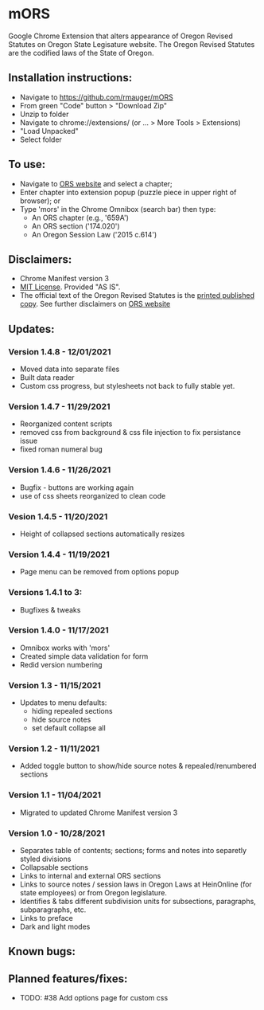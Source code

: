 # mORS

Google Chrome Extension that alters appearance of Oregon Revised Statutes on Oregon State Legisature website. The Oregon Revised Statutes are the codified laws of the State of Oregon.

## Installation instructions:
  * Navigate to https://github.com/rmauger/mORS
  * From green "Code" button > "Download Zip"
  * Unzip to folder
  * Navigate to chrome://extensions/ (or ... > More Tools > Extensions)
  * "Load Unpacked"
  * Select folder

## To use:
  * Navigate to [ORS website](https://www.oregonlegislature.gov/bills_laws/Pages/ORS.aspx) and select a chapter;
  * Enter chapter into extension popup (puzzle piece in upper right of browser); or
  * Type 'mors' in the Chrome Omnibox (search bar) then type:
    * An ORS chapter (e.g., '659A')
    * An ORS section ('174.020')
    * An Oregon Session Law ('2015 c.614') 

## Disclaimers:
* Chrome Manifest version 3
* [MIT License](https://github.com/rmauger/mORS/blob/master/LICENSE). Provided "AS IS".
* The official text of the Oregon Revised Statutes is the [printed published copy](https://apps.oregon.gov/ecommerce/lcc?AspxAutoDetectCookieSupport=1). 
See further disclaimers on [ORS website](https://www.oregonlegislature.gov/bills_laws/Pages/ORS.aspx)

## Updates:
  ### Version 1.4.8 - 12/01/2021
   * Moved data into separate files
   * Built data reader
   * Custom css progress, but stylesheets not back to fully stable yet.

  ### Version 1.4.7 - 11/29/2021
   * Reorganized content scripts
   * removed css from background & css file injection to fix persistance issue
   * fixed roman numeral bug

  ### Version 1.4.6 - 11/26/2021
   * Bugfix - buttons are working again
   * use of css sheets reorganized to clean code

  ### Vesion 1.4.5 - 11/20/2021
   * Height of collapsed sections automatically resizes

  ### Version 1.4.4 - 11/19/2021
   * Page menu can be removed from options popup

  ### Versions 1.4.1 to 3:
   * Bugfixes & tweaks

  ### Version 1.4.0 - 11/17/2021
   * Omnibox works with 'mors'
   * Created simple data validation for form
   * Redid version numbering

  ### Version 1.3 - 11/15/2021
   * Updates to menu defaults:
      * hiding repealed sections
      * hide source notes
      * set default collapse all
   
  ### Version 1.2 - 11/11/2021
   * Added toggle button to show/hide source notes & repealed/renumbered sections

  ### Version 1.1 - 11/04/2021
  * Migrated to updated Chrome Manifest version 3
 
  ### Version 1.0 - 10/28/2021
  * Separates table of contents; sections; forms and notes into separetly styled divisions
  * Collapsable sections
  * Links to internal and external ORS sections
  * Links to source notes / session laws in Oregon Laws at HeinOnline (for state employees) or from Oregon legislature.
  * Identifies & tabs different subdivision units for subsections, paragraphs, subparagraphs, etc.
  * Links to preface
  * Dark and light modes
  
## Known bugs:

## Planned features/fixes:
  * TODO: #38 Add options page for custom css